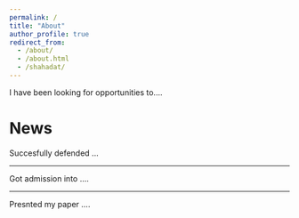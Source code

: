 ```yaml
---
permalink: /
title: "About"
author_profile: true
redirect_from: 
  - /about/
  - /about.html
  - /shahadat/
---
```


I have been looking for opportunities to....

News
======
Succesfully defended ...

------

Got admission into ....

------

Presnted my paper ....

